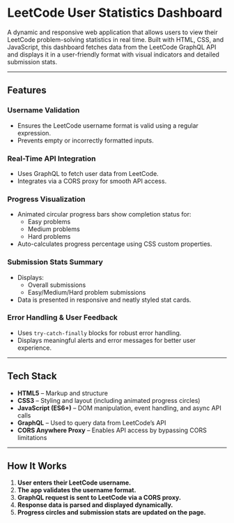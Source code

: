 #  LeetCode User Statistics Dashboard

A dynamic and responsive web application that allows users to view their LeetCode problem-solving statistics in real time. Built with HTML, CSS, and JavaScript, this dashboard fetches data from the LeetCode GraphQL API and displays it in a user-friendly format with visual indicators and detailed submission stats.

---

##  Features

###  Username Validation
- Ensures the LeetCode username format is valid using a regular expression.
- Prevents empty or incorrectly formatted inputs.

###  Real-Time API Integration
- Uses GraphQL to fetch user data from LeetCode.
- Integrates via a CORS proxy for smooth API access.

###  Progress Visualization
- Animated circular progress bars show completion status for:
  - Easy problems
  - Medium problems
  - Hard problems
- Auto-calculates progress percentage using CSS custom properties.

###  Submission Stats Summary
- Displays:
  - Overall submissions
  - Easy/Medium/Hard problem submissions
- Data is presented in responsive and neatly styled stat cards.

###  Error Handling & User Feedback
- Uses `try-catch-finally` blocks for robust error handling.
- Displays meaningful alerts and error messages for better user experience.

---

##  Tech Stack

- **HTML5** – Markup and structure
- **CSS3** – Styling and layout (including animated progress circles)
- **JavaScript (ES6+)** – DOM manipulation, event handling, and async API calls
- **GraphQL** – Used to query data from LeetCode’s API
- **CORS Anywhere Proxy** – Enables API access by bypassing CORS limitations

---


##  How It Works

1. **User enters their LeetCode username.**
2. **The app validates the username format.**
3. **GraphQL request is sent to LeetCode via a CORS proxy.**
4. **Response data is parsed and displayed dynamically.**
5. **Progress circles and submission stats are updated on the page.**

